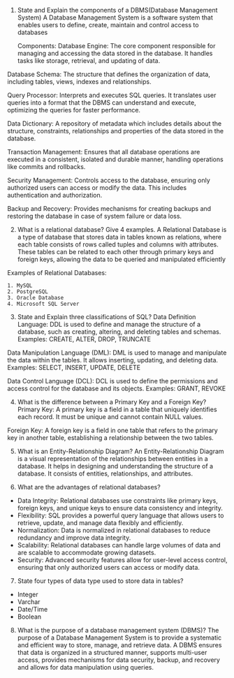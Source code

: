 1. State and Explain the components of a DBMS(Database Management System)
	A Database Management System is a software system that enables users to define, create, maintain and control access to databases

	Components:
Database Engine:
The core component responsible for managing and accessing the data stored in the database. It handles tasks like storage, retrieval, and updating of data.

Database Schema:
The structure that defines the organization of data, including tables, views, indexes and relationships.

Query Processor:
Interprets and executes SQL queries. It translates user queries into a format that the DBMS can understand and execute, optimizing the queries for faster performance.

Data Dictionary:
A repository of metadata which includes details about the structure, constraints, relationships and properties of the data stored in the database.

Transaction Management:
Ensures that all database operations are executed in a consistent, isolated and durable manner, handling operations like commits and rollbacks.

Security Management:
Controls access to the database, ensuring only authorized users can access or modify the data. This includes authentication and authorization.

Backup and Recovery:
Provides mechanisms for creating backups and restoring the database in case of system failure or data loss.


2. What is a relational database? Give 4 examples.
A Relational Database is a type of database that stores data in tables known as relations, where each table consists of rows called tuples and columns with attributes. These tables can be related to each other through primary keys and foreign keys, allowing the data to be queried and manipulated efficiently 

Examples of Relational Databases:

	1. MySQL
	2. PostgreSQL
	3. Oracle Database
	4. Microsoft SQL Server


3. State and Explain three classifications of SQL?
Data Definition Language:
DDL is used to define and manage the structure of a database, such as creating, altering, and deleting tables and schemas.
Examples: CREATE, ALTER, DROP, TRUNCATE

Data Manipulation Language (DML):
DML is used to manage and manipulate the data within the tables. It allows inserting, updating, and deleting data.
Examples: SELECT, INSERT, UPDATE, DELETE

Data Control Language (DCL):
DCL is used to define the permissions and access control for the database and its objects.
Examples: GRANT, REVOKE


4. What is the difference between a Primary Key and a Foreign Key?
Primary Key:
A primary key is a field in a table that uniquely identifies each record. It must be unique and cannot contain NULL values.

Foreign Key:
A foreign key is a field in one table that refers to the primary key in another table, establishing a relationship between the two tables.


5. What is an Entity-Relationship Diagram?
An Entity-Relationship Diagram is a visual representation of the relationships between entities in a database. It helps in designing and understanding the structure of a database. It consists of entities, relationships, and attributes.


6. What are the advantages of relational databases?
- Data Integrity: Relational databases use constraints like primary keys, foreign keys, and unique keys to ensure data consistency and integrity.
- Flexibility: SQL provides a powerful query language that allows users to retrieve, update, and manage data flexibly and efficiently.
- Normalization: Data is normalized in relational databases to reduce redundancy and improve data integrity.
- Scalability: Relational databases can handle large volumes of data and are scalable to accommodate growing datasets.
- Security: Advanced security features allow for user-level access control, ensuring that only authorized users can access or modify data.


7. State four types of data type used to store data in tables?
- Integer
- Varchar
- Date/Time
- Boolean


8. What is the purpose of a database management system (DBMS)?
The purpose of a Database Management System is to provide a systematic and efficient way to store, manage, and retrieve data. A DBMS ensures that data is organized in a structured manner, supports multi-user access, provides mechanisms for data security, backup, and recovery and allows for data manipulation using queries. 